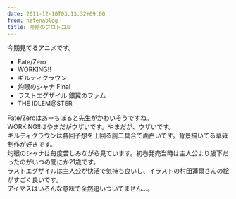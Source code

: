 ```yaml
---
date: 2011-12-10T03:13:32+09:00
from: hatenablog
title: 今期のプロトコル
---
```

今期見てるアニメです。

- Fate/Zero
- WORKING!!
- ギルティクラウン
- 灼眼のシャナ Final
- ラストエグザイル 銀翼のファム
- THE IDLEM@STER

Fate/Zeroはあーちぼると先生がかわいそうですね。  
WORKING!!はやまだがウザいです。やまだが、ウザいです。  
ギルティクラウンは各回予想を上回る厨二具合で面白いです。背景描いてる草薙制作が好きです。  
灼眼のシャナは毎度苦しみながら見ています。初巻発売当時は主人公より歳下だったのがいつの間にか21歳です。  
ラストエグザイルは主人公が快活で気持ち良いし、イラストの村田蓮爾さんの絵がすごく良いです。  
アイマスはいろんな意味で全然追いついてません…。

